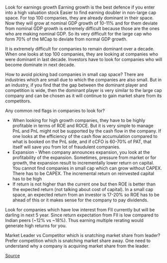 

Look for earnings growth
Earning growth is the best defence if you enter into a high valuation stock
Easier to find earning doubler in non-large cap space. For top 100 companies, they are already dominant in their space. Now they will grow at nominal GDP growth of 10-11% and for them deviate from nominal GDP growth is extremely difficult because those are the ones who are making nominal GDP. So its very difficult for the large cap who form 70% of the MCap to deviate from normal GDP growth. 

It is extremely difficult for companies to remain dominant over a decade. When one looks at top 100 companies, they are looking at companies who were dominant in last decade. Investors have to look for companies who will become dominate in next decade.  

How to avoid picking bad companies in small cap space?
There are industries which are small due to which the companies are also small. But in an industry, if you find that the gap between the dominant player and competition is wide, then the dominant player is very similar to the large cap company and can be chosen as it will continue to gain market share from its competitors.

Any common red flags in companies to look for?
- When looking for high growth companies, they have to be highly profitable in terms of ROE and ROCE. But it is very simple to manage PnL and PnL might not be supported by the cash flow in the company. If one looks at the efficiency of the cash flow accumulation compared to what is booked on the PnL side, and if cCFO is 60-70% of PAT, that itself will save you from lot of fraudulent companies. 
- Expansion - When company announces expansion, you look at the profitability of the expansion. Sometimes, pressure from market or for growth, the expansion result to incrementally lower return on capital. You cannot find companies in small cap which can grow without CAPEX. There has to be CAPEX. The incremental return on reinvested capital has to be high
-  If return is not higher than the current one but then ROE is better than the expected return (not talking about cost of capital). In a small cap space, an expected return from an investor is 17-20% so ROE has to be ahead of this or it makes sense for the company to pay dividends.  

Look for companies which have low interest from FII currently but will be darling in next 5 year. Since return expectation from FII is low compared to Indian peers (~12% vs ~18%). Thus earning multiple rerating would generate high returns for you. 

Market Leader vs Competitor which is snatching market share from leader?
Prefer competition which is snatching market share away. One need to understand why a company is acquiring market share from the leader. 


[Source](https://www.youtube.com/watch?edufilter=NULL&t=58s&ab_channel=BloombergQuint&v=tJy1veLrzpg)
<!--stackedit_data:
eyJoaXN0b3J5IjpbLTIwMDE4MjUxMzEsLTEzNjYyODM2MSwtMT
Y4OTYzOTQ1NiwtODI1NTk0MTU2LC02OTEwMzMyMTYsLTEyNjUw
NDIxMzMsNDM1MDI4NTIxLC0xMjUzNjAwNTQ3LDE0NTgxODAyMD
ZdfQ==
-->
